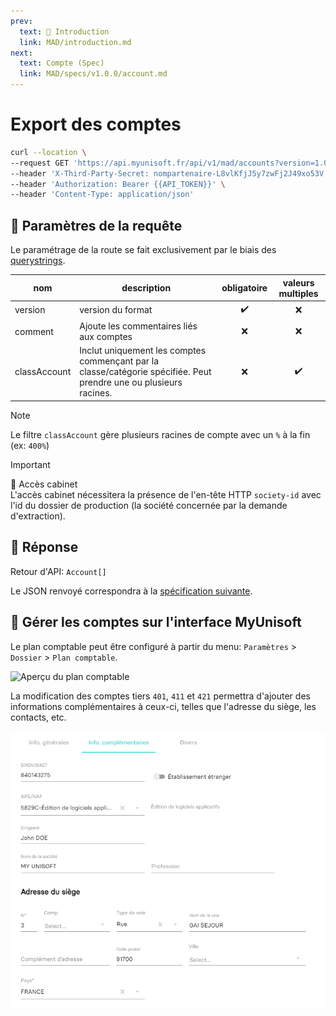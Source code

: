 ```yaml
---
prev:
  text: 💃 Introduction
  link: MAD/introduction.md
next:
  text: Compte (Spec)
  link: MAD/specs/v1.0.0/account.md
---
```


# Export des comptes

```bash
curl --location \
--request GET 'https://api.myunisoft.fr/api/v1/mad/accounts?version=1.0.0' \
--header 'X-Third-Party-Secret: nompartenaire-L8vlKfjJ5y7zwFj2J49xo53V' \
--header 'Authorization: Bearer {{API_TOKEN}}' \
--header 'Content-Type: application/json'
```

## 🔧 Paramètres de la requête

Le paramétrage de la route se fait exclusivement par le biais des [querystrings](https://en.wikipedia.org/wiki/Query_string).

| nom | description | obligatoire | valeurs multiples |
| --- | --- | :---: | :---: |
| version | version du format | ✔️ | ❌ |
| comment | Ajoute les commentaires liés aux comptes | ❌ | ❌ |
| classAccount | Inclut uniquement les comptes commençant par la classe/catégorie spécifiée. Peut prendre une ou plusieurs racines. | ❌ | ✔️ |

> [!NOTE]  
> Le filtre `classAccount` gère plusieurs racines de compte avec un `%` à la fin (ex: `400%`)

> [!IMPORTANT]  
> 🔹 Accès cabinet  
> L'accès cabinet nécessitera la présence de l'en-tête HTTP `society-id` avec l'id du dossier de production (la société concernée par la demande d'extraction).

## 🔬 Réponse

Retour d'API: `Account[]`

Le JSON renvoyé correspondra à la [spécification suivante](../specs/v1.0.0/account.md).

## 💬 Gérer les comptes sur l'interface MyUnisoft

Le plan comptable peut être configuré à partir du menu: `Paramètres` > `Dossier` > `Plan comptable`.

![Aperçu du plan comptable](../../images/plan_comptable.PNG)

La modification des comptes tiers `401`, `411` et `421` permettra d'ajouter des informations complémentaires à ceux-ci, telles que l'adresse du siège, les contacts, etc.

![Aperçu des infos complémentaires d'une fiche de compte](../../images/fiche_compte_complementaire.PNG)
